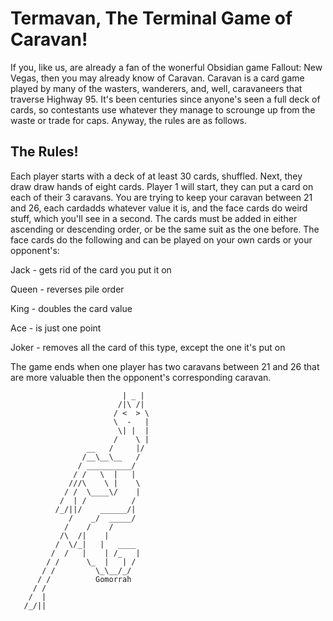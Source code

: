 # Termavan, The Terminal Game of Caravan!

If you, like us, are already a fan of the wonerful Obsidian game Fallout: New Vegas, then you may already know of Caravan.
Caravan is a card game played by many of the wasters, wanderers, and, well, caravaneers that traverse Highway 95. It's been centuries since
anyone's seen a full deck of cards, so contestants use whatever they manage to scrounge up from the waste or trade for caps. Anyway, the rules
are as follows.

## The Rules!

Each player starts with a deck of at least 30 cards, shuffled. Next, they draw draw hands of eight cards. Player 1 will start, they can put
a card on each of their 3 caravans. You are trying to keep your caravan between 21 and 26, each cardadds whatever value it is, and the face cards
do weird stuff, which you'll see in a second. The cards must be added in either ascending or descending order, or be the same suit as the one before.
The face cards do the following and can be played on your own cards or your opponent's:


Jack - gets rid of the card you put it on

Queen - reverses pile order

King - doubles the card value

Ace - is just one point

Joker - removes all the card of this type, except the one it's put on

The game ends when one player has two caravans between 21 and 26 that are more valuable then the opponent's corresponding caravan.
            
                             | _ |
                            /|\ /| 
                           / <  > \       
                           \  -   |      
                            \| |  |       
                           /    \ |    
                     __   /     |/   
                    /__\__\__   /       
                   / __________/             
                  / /   \  |   |      
                 ///\    \ |    \      
                / /  \____\/    |
               /  | /          /
              /_/||/    ______/|
                 /    _/  _____/
                /    /    /
               /\  /|    |
              /  \/_|   |   ____
             /  /   |    | /_   |
            / /      \_  |   | / 
           / /         \_\__/_/
          / /          Gomorrah
         / /
        /  |
       /_/||
